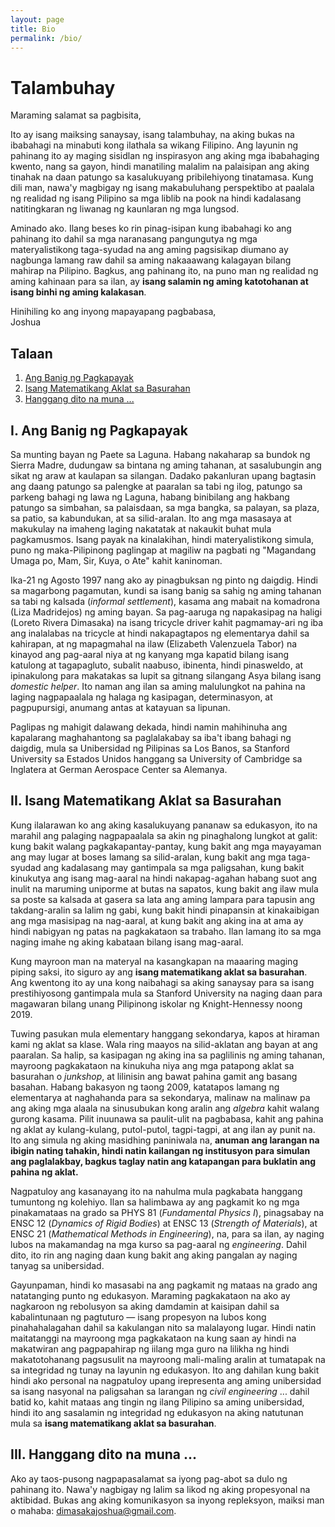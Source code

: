 ```yaml
---
layout: page
title: Bio
permalink: /bio/
---
```


# Talambuhay

Maraming salamat sa pagbisita,

Ito ay isang maiksing sanaysay, isang talambuhay, na aking bukas na ibabahagi na minabuti kong ilathala sa wikang Filipino. Ang layunin ng pahinang ito ay maging sisidlan ng inspirasyon ang aking mga ibabahaging kwento, nang sa gayon, hindi manatiling malalim na palaisipan ang aking tinahak na daan patungo sa kasalukuyang pribilehiyong tinatamasa. Kung dili man, nawa'y magbigay ng isang makabuluhang perspektibo at paalala ng realidad ng isang Pilipino sa mga liblib na pook na hindi kadalasang natitingkaran ng liwanag ng kaunlaran ng mga lungsod.

Aminado ako. Ilang beses ko rin pinag-isipan kung ibabahagi ko ang pahinang ito dahil sa mga naranasang pangungutya ng mga materyalistikong taga-syudad na ang aming pagsisikap diumano ay nagbunga lamang raw dahil sa aming nakaaawang kalagayan bilang mahirap na Pilipino. Bagkus, ang pahinang ito, na puno man ng realidad ng aming kahinaan para sa ilan, ay **isang salamin ng aming katotohanan at isang binhi ng aming kalakasan**.

Hinihiling ko ang inyong mapayapang pagbabasa,  
Joshua

## Talaan

 1. [Ang Banig ng Pagkapayak](#i-ang-banig-ng-pagkapayak)
 2. [Isang Matematikang Aklat sa Basurahan](#ii-isang-matematikang-aklat-sa-basurahan)
 3. [Hanggang dito na muna ...](#iii-hanggang-dito-na-muna...)


## I. Ang Banig ng Pagkapayak

Sa munting bayan ng Paete sa Laguna. Habang nakaharap sa bundok ng Sierra Madre, dudungaw sa bintana ng aming tahanan, at sasalubungin ang sikat ng araw at kaulapan sa silangan. Dadako pakanluran upang bagtasin ang daang patungo sa palengke at paaralan sa tabi ng ilog, patungo sa parkeng bahagi ng lawa ng Laguna, habang binibilang ang hakbang patungo sa simbahan, sa palaisdaan, sa mga bangka, sa palayan, sa plaza, sa patio, sa kabundukan, at sa silid-aralan. Ito ang mga masasaya at makukulay na imaheng laging nakatatak at nakaukit buhat mula pagkamusmos. Isang payak na kinalakihan, hindi materyalistikong simula, puno ng maka-Pilipinong paglingap at magiliw na pagbati ng "Magandang Umaga po, Mam, Sir, Kuya, o Ate" kahit kaninoman.

Ika-21 ng Agosto 1997 nang ako ay pinagbuksan ng pinto ng daigdig. Hindi sa magarbong pagamutan, kundi sa isang banig sa sahig ng aming tahanan sa tabi ng kalsada (*informal settlement*), kasama ang mabait na komadrona (Liza Madridejos) ng aming bayan. Sa pag-aaruga ng napakasipag na haligi (Loreto Rivera Dimasaka) na isang tricycle driver kahit pagmamay-ari ng iba ang inalalabas na tricycle at hindi nakapagtapos ng elementarya dahil sa kahirapan, at ng mapagmahal na ilaw (Elizabeth Valenzuela Tabor) na kinayod ang pag-aaral niya at ng kanyang mga kapatid bilang isang katulong at tagapagluto, subalit naabuso, ibinenta, hindi pinasweldo, at ipinakulong para makatakas sa lupit sa gitnang silangang Asya bilang isang *domestic helper*. Ito naman ang ilan sa aming malulungkot na pahina na laging nagpapaalala ng halaga ng kasipagan, determinasyon, at pagpupursigi, anumang antas at katayuan sa lipunan.

Paglipas ng mahigit dalawang dekada, hindi namin mahihinuha ang kapalarang maghahantong sa paglalakabay sa iba't ibang bahagi ng daigdig, mula sa Unibersidad ng Pilipinas sa Los Banos, sa Stanford University sa Estados Unidos hanggang sa University of Cambridge sa Inglatera at German Aerospace Center sa Alemanya.

## II. Isang Matematikang Aklat sa Basurahan 

Kung ilalarawan ko ang aking kasalukuyang pananaw sa edukasyon, ito na marahil ang palaging nagpapaalala sa akin ng pinaghalong lungkot at galit: kung bakit walang pagkakapantay-pantay, kung bakit ang mga mayayaman ang may lugar at boses lamang sa silid-aralan, kung bakit ang mga taga-syudad ang kadalasang may gantimpala sa mga paligsahan, kung bakit kinukutya ang isang mag-aaral na hindi nakapag-agahan habang suot ang inulit na maruming uniporme at butas na sapatos, kung bakit ang ilaw mula sa poste sa kalsada at gasera sa lata ang aming lampara para tapusin ang takdang-aralin sa lalim ng gabi, kung bakit hindi pinapansin at kinakaibigan ang mga masisipag na nag-aaral, at kung bakit ang aking ina at ama ay hindi nabigyan ng patas na pagkakataon sa trabaho. Ilan lamang ito sa mga naging imahe ng aking kabataan bilang isang mag-aaral. 

Kung mayroon man na materyal na kasangkapan na maaaring maging piping saksi, ito siguro ay ang **isang matematikang aklat sa basurahan**. Ang kwentong ito ay una kong naibahagi sa aking sanaysay para sa isang prestihiyosong gantimpala mula sa Stanford University na naging daan para magawaran bilang unang Pilipinong iskolar ng Knight-Hennessy noong 2019. 

Tuwing pasukan mula elementary hanggang sekondarya, kapos at hiraman kami ng aklat sa klase. Wala ring maayos na silid-aklatan ang bayan at ang paaralan. Sa halip, sa kasipagan ng aking ina sa paglilinis ng aming tahanan, mayroong pagkakataon na kinukuha niya ang mga patapong aklat sa basurahan o *junkshop*, at lilinisin ang bawat pahina gamit ang basang basahan. Habang bakasyon ng taong 2009, katatapos lamang ng elementarya at naghahanda para sa sekondarya, malinaw na malinaw pa ang aking mga alaala na sinusubukan kong aralin ang *algebra* kahit walang gurong kasama. Pilit inuunawa sa paulit-ulit na pagbabasa, kahit ang pahina ng aklat ay kulang-kulang, putol-putol, tagpi-tagpi, at ang ilan ay punit na. Ito ang simula ng aking masidhing paniniwala na, **anuman ang larangan na ibigin nating tahakin, hindi natin kailangan ng institusyon para simulan ang paglalakbay, bagkus taglay natin ang katapangan para buklatin ang pahina ng aklat.**

Nagpatuloy ang kasanayang ito na nahulma mula pagkabata hanggang tumuntong ng kolehiyo. Ilan sa halimbawa ay ang pagkamit ko ng mga pinakamataas na grado sa PHYS 81 (*Fundamental Physics I*), pinagsabay na ENSC 12 (*Dynamics of Rigid Bodies*) at ENSC 13 (*Strength of Materials*), at ENSC 21 (*Mathematical Methods in Engineering*), na, para sa ilan, ay naging lubos na makamandag na mga kurso sa pag-aaral ng *engineering*. Dahil dito, ito rin ang naging daan kung bakit ang aking pangalan ay naging tanyag sa unibersidad. 

Gayunpaman, hindi ko masasabi na ang pagkamit ng mataas na grado ang natatanging punto ng edukasyon. Maraming pagkakataon na ako ay nagkaroon ng rebolusyon sa aking damdamin at kaisipan dahil sa kabalintunaan ng pagtuturo &mdash; isang propesyon na lubos kong pinahahalagahan dahil sa kakulangan nito sa malalayong lugar. Hindi natin maitatanggi na mayroong mga pagkakataon na kung saan ay hindi na makatwiran ang pagpapahirap ng iilang mga guro na lilikha ng hindi makatotohanang pagsusulit na mayroong mali-maling aralin at tumatapak na sa integridad ng tunay na layunin ng edukasyon. Ito ang dahilan kung bakit hindi ako personal na nagpatuloy upang irepresenta ang aming unibersidad sa isang nasyonal na paligsahan sa larangan ng *civil engineering* ... dahil batid ko, kahit mataas ang tingin ng ilang Pilipino sa aming unibersidad, hindi ito ang sasalamin ng integridad ng edukasyon na aking natutunan mula sa **isang matematikang aklat sa basurahan**. 

## III. Hanggang dito na muna ...

Ako ay taos-pusong nagpapasalamat sa iyong pag-abot sa dulo ng pahinang ito. Nawa'y nagbigay ng lalim sa likod ng aking propesyonal na aktibidad. Bukas ang aking komunikasyon sa inyong repleksyon, maiksi man o mahaba: dimasakajoshua@gmail.com.